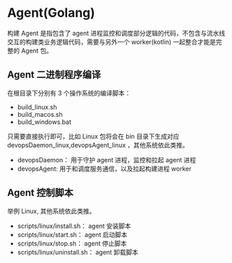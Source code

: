 # Agent(Golang)

构建 Agent 是指包含了 agent 进程监控和调度部分逻辑的代码，不包含与流水线交互的构建类业务逻辑代码，需要与另外一个 worker(kotlin) 一起整合才能是完整的 Agent 包。

## Agent 二进制程序编译

在根目录下分别有 3 个操作系统的编译脚本：

- build_linux.sh
- build_macos.sh
- build_windows.bat

只需要直接执行即可，比如 Linux 包将会在 bin 目录下生成对应 devopsDaemon_linux,devopsAgent_linux ，其他系统依此类推。

- devopsDaemon： 用于守护 agent 进程，监控和拉起 agent 进程
- devopsAgent: 用于和调度服务通信，以及拉起构建进程 worker

## Agent 控制脚本

举例 Linux, 其他系统依此类推。

- scripts/linux/install.sh： agent 安装脚本
- scripts/linux/start.sh： agent 启动脚本
- scripts/linux/stop.sh： agent 停止脚本
- scripts/linux/uninstall.sh： agent 卸载脚本
